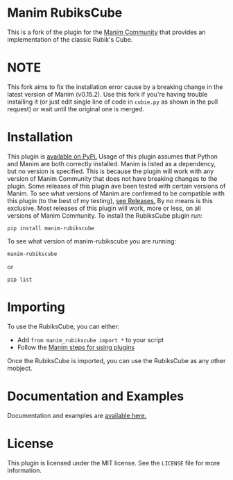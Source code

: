 # Manim RubiksCube

This is a fork of the plugin for the [Manim Community](https://www.manim.community/) that provides an implementation of the classic Rubik\'s Cube.

# NOTE

This fork aims to fix the installation error cause by a breaking change in the latest version of Manim (v0.15.2). Use this fork if you're having trouble installing it (or just edit single line of code in `cubie.py` as shown in the pull request) or wait until the original one is merged.

# Installation

This plugin is [available on PyPi.](https://pypi.org/project/manim-rubikscube/) Usage of this plugin assumes that Python and Manim are both correctly installed. Manim is listed as a dependency, but no version is specified. This is because the plugin will work with any version of Manim Community that does not have breaking changes to the plugin. Some releases of this plugin ave been tested with certain versions of Manim. To see what versions of Manim are confirmed to be compatible with this plugin (to the best of my testing), [see Releases.](https://github.com/WampyCakes/manim-rubikscube/releases) By no means is this exclusive. Most releases of this plugin will work, more or less, on all versions of Manim Community. To install the RubiksCube plugin run:

``` {.bash}
pip install manim-rubikscube
```

To see what version of manim-rubikscube you are running:

``` {.bash}
manim-rubikscube
```

or

``` {.bash}
pip list
```

# Importing

To use the RubiksCube, you can either:

-   Add `from manim_rubikscube import *` to your script
-   Follow the [Manim steps for using
    plugins](https://docs.manim.community/en/stable/installation/plugins.html#using-plugins-in-projects)

Once the RubiksCube is imported, you can use the RubiksCube as any other mobject.

# Documentation and Examples

Documentation and examples are [available here.](https://manim-rubikscube.readthedocs.io/en/stable/)

# License

This plugin is licensed under the MIT license. See the `LICENSE` file for more information.
